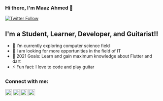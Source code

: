 ### Hi there, I'm Maaz Ahmed 👋


[![Twitter Follow](https://img.shields.io/twitter/follow/maazahmed44?color=1DA1F2&logo=twitter&style=for-the-badge)](https://twitter.com/intent/follow?original_referer=https%3A%2F%2Fgithub.com%2Fmaazahmed44&screen_name=maazahmed44)

## I'm a Student, Learner, Developer, and Guitarist!!


- 🌱 I’m currently exploring computer science field
- 👯 I am looking for more opportunities in the field of IT
- 🥅 2021 Goals: Learn and gain maximum knowledge about Flutter and dart
- ⚡ Fun fact: I love to code and play guitar 

### Connect with me:


[<img align="left" alt="MaazAhmedKhan | YouTube" width="22px" src="https://cdn.jsdelivr.net/npm/simple-icons@v3/icons/youtube.svg" />][youtube]
[<img align="left" alt="MaazAhmed | Twitter" width="22px" src="https://cdn.jsdelivr.net/npm/simple-icons@v3/icons/twitter.svg" />][twitter]
[<img align="left" alt="MaazAhmed | LinkedIn" width="22px" src="https://cdn.jsdelivr.net/npm/simple-icons@v3/icons/linkedin.svg" />][linkedin]
[<img align="left" alt="MaazAhmed | Instagram" width="22px" src="https://cdn.jsdelivr.net/npm/simple-icons@v3/icons/instagram.svg" />][instagram]

<br />



[twitter]: https://twitter.com/MaazAhmed44
[youtube]: https://www.youtube.com/channel/UCHkgm7CpyZf46UxUigKQkPQ
[instagram]: https://instagram.com/MaazAhmed44
[linkedin]: https://linkedin.com/in/MaazAhmed44
